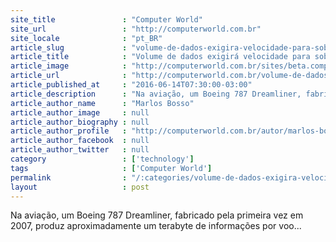 ```yaml
---
site_title               : "Computer World"
site_url                 : "http://computerworld.com.br"
site_locale              : "pt_BR"
article_slug             : "volume-de-dados-exigira-velocidade-para-sobreviver-ao-big-data"
article_title            : "Volume de dados exigirá velocidade para sobreviver ao Big Data"
article_image            : "http://computerworld.com.br/sites/beta.computerworld.com.br/files/news_articles/aviao_chuva_logistica.jpg"
article_url              : "http://computerworld.com.br/volume-de-dados-exigira-velocidade-para-sobreviver-ao-big-data"
article_published_at     : "2016-06-14T07:30:00-03:00"
article_description      : "Na aviação, um Boeing 787 Dreamliner, fabricado pela primeira vez em 2007, produz aproximadamente um terabyte de informações por voo..."
article_author_name      : "Marlos Bosso"
article_author_image     : null
article_author_biography : null
article_author_profile   : "http://computerworld.com.br/autor/marlos-bosso"
article_author_facebook  : null
article_author_twitter   : null
category                 : ['technology']
tags                     : ['Computer World']
permalink                : "/:categories/volume-de-dados-exigira-velocidade-para-sobreviver-ao-big-data/"
layout                   : post
---
```


Na aviação, um Boeing 787 Dreamliner, fabricado pela primeira vez em 2007, produz aproximadamente um terabyte de informações por voo...
